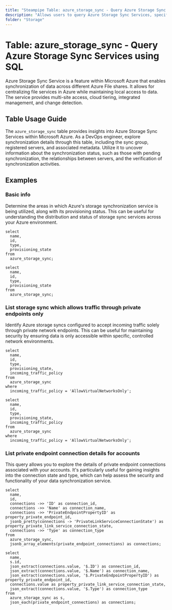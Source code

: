 ```yaml
---
title: "Steampipe Table: azure_storage_sync - Query Azure Storage Sync Services using SQL"
description: "Allows users to query Azure Storage Sync Services, specifically the synchronization details between Azure Blob storage and on-premises servers."
folder: "Storage"
---
```


# Table: azure_storage_sync - Query Azure Storage Sync Services using SQL

Azure Storage Sync Service is a feature within Microsoft Azure that enables synchronization of data across different Azure File shares. It allows for centralizing file services in Azure while maintaining local access to data. The service provides multi-site access, cloud tiering, integrated management, and change detection.

## Table Usage Guide

The `azure_storage_sync` table provides insights into Azure Storage Sync Services within Microsoft Azure. As a DevOps engineer, explore synchronization details through this table, including the sync group, registered servers, and associated metadata. Utilize it to uncover information about the synchronization status, such as those with pending synchronization, the relationships between servers, and the verification of synchronization activities.

## Examples

### Basic info
Determine the areas in which Azure's storage synchronization service is being utilized, along with its provisioning status. This can be useful for understanding the distribution and status of storage sync services across your Azure environment.

```sql+postgres
select
  name,
  id,
  type,
  provisioning_state
from
  azure_storage_sync;
```

```sql+sqlite
select
  name,
  id,
  type,
  provisioning_state
from
  azure_storage_sync;
```

### List storage sync which allows traffic through private endpoints only
Identify Azure storage syncs configured to accept incoming traffic solely through private network endpoints. This can be useful for maintaining security by ensuring data is only accessible within specific, controlled network environments.

```sql+postgres
select
  name,
  id,
  type,
  provisioning_state,
  incoming_traffic_policy
from
  azure_storage_sync
where
  incoming_traffic_policy = 'AllowVirtualNetworksOnly';
```

```sql+sqlite
select
  name,
  id,
  type,
  provisioning_state,
  incoming_traffic_policy
from
  azure_storage_sync
where
  incoming_traffic_policy = 'AllowVirtualNetworksOnly';
```

### List private endpoint connection details for accounts
This query allows you to explore the details of private endpoint connections associated with your accounts. It's particularly useful for gaining insights into the connection state and type, which can help assess the security and functionality of your data synchronization service.

```sql+postgres
select
  name,
  id,
  connections ->> 'ID' as connection_id,
  connections ->> 'Name' as connection_name,
  connections ->> 'PrivateEndpointPropertyID' as property_private_endpoint_id,
  jsonb_pretty(connections -> 'PrivateLinkServiceConnectionState') as property_private_link_service_connection_state,
  connections ->> 'Type' as connection_type
from
  azure_storage_sync,
  jsonb_array_elements(private_endpoint_connections) as connections;
```

```sql+sqlite
select
  name,
  s.id,
  json_extract(connections.value, '$.ID') as connection_id,
  json_extract(connections.value, '$.Name') as connection_name,
  json_extract(connections.value, '$.PrivateEndpointPropertyID') as property_private_endpoint_id,
  connections.value as property_private_link_service_connection_state,
  json_extract(connections.value, '$.Type') as connection_type
from
  azure_storage_sync as s,
  json_each(private_endpoint_connections) as connections;
```